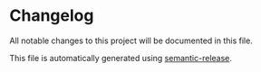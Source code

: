 # Changelog

All notable changes to this project will be documented in this file.

This file is automatically generated using [semantic-release](https://github.com/semantic-release/semantic-release).
